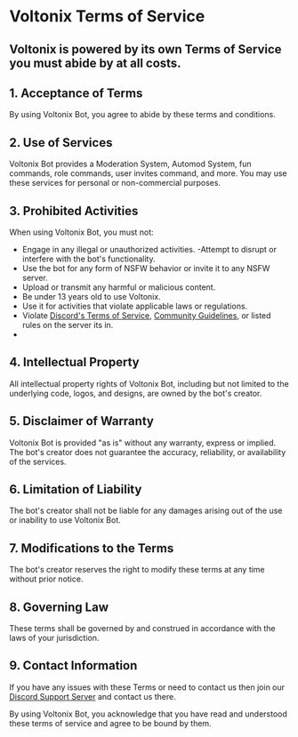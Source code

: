 # Voltonix Terms of Service
## Voltonix is powered by its own Terms of Service you must abide by at all costs.

## 1. Acceptance of Terms
By using Voltonix Bot, you agree to abide by these terms and conditions.

## 2. Use of Services
Voltonix Bot provides a Moderation System, Automod System, fun commands, role commands, user invites command, and more. You may use
these services for personal or non-commercial purposes.

## 3. Prohibited Activities
When using Voltonix Bot, you must not:

- Engage in any illegal or unauthorized activities.
 -Attempt to disrupt or interfere with the bot's functionality.
- Use the bot for any form of NSFW behavior or invite it to any NSFW server.
- Upload or transmit any harmful or malicious content.
- Be under 13 years old to use Voltonix.
- Use it for activities that violate applicable laws or regulations.
- Violate [Discord's Terms of Service](https://discord.com/terms/), [Community Guidelines](https://discord.com/guidelines), or listed rules on the server its in.
- 
## 4. Intellectual Property
All intellectual property rights of Voltonix Bot, including but not limited to the underlying code, logos, and designs, are owned by the bot's creator.

## 5. Disclaimer of Warranty
Voltonix Bot is provided "as is" without any warranty, express or implied. The bot's creator does not guarantee the accuracy, reliability, or availability of the services.

## 6. Limitation of Liability
The bot's creator shall not be liable for any damages arising out of the use or inability to use Voltonix Bot.

## 7. Modifications to the Terms
The bot's creator reserves the right to modify these terms at any time without prior notice.

## 8. Governing Law
These terms shall be governed by and construed in accordance with the laws of your jurisdiction.

## 9. Contact Information
If you have any issues with these Terms or need to contact us then join our [Discord Support Server](https://discord.gg/W3yFRCzWM3) and contact us there.

By using Voltonix Bot, you acknowledge that you have read and understood these terms of service and agree to be bound by them.
